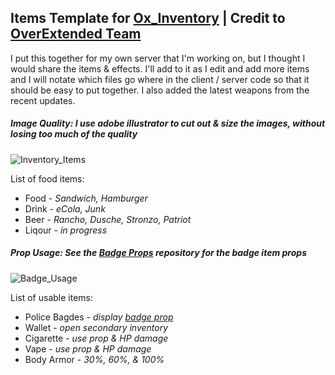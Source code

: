 ## Items Template for [Ox_Inventory](https://github.com/overextended/ox_inventory) | **Credit to [OverExtended Team](https://github.com/overextended)**

I put this together for my own server that I'm working on, but I thought I would share the items & effects. I'll add to it as I edit and add more items and I will notate which files go where in the client / server code so that it should be easy to put together. I also added the latest weapons from the recent updates.

##### Image Quality: *I use adobe illustrator to cut out & size the images, without losing too much of the quality*
![Inventory_Items](https://imgur.com/paYwbNi.png)

List of food items:
* Food - *Sandwich, Hamburger*
* Drink - *eCola, Junk*
* Beer - *Rancho, Dusche, Stronzo, Patriot*
* Liqour - *in progress*

##### Prop Usage: *See the [Badge Props](https://github.com/MIAgimir/FiveM-LeoBadgeProps) repository for the badge item props*
![Badge_Usage](https://imgur.com/bZYyPLi.png)

List of usable items:
* Police Bagdes - *display [badge prop](https://github.com/MIAgimir/FiveM-LeoBadgeProps)*
* Wallet - *open secondary inventory*
* Cigarette - *use prop & HP damage*
* Vape - *use prop & HP damage*
* Body Armor - *30%, 60%, & 100%*


